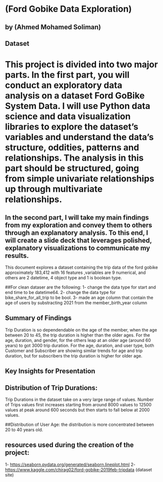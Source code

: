 # (Ford Gobike Data Exploration)
## by (Ahmed Mohamed Soliman)


## Dataset

# This project is divided into two major parts. In the first part, you will conduct an exploratory data analysis on a dataset Ford GoBike System Data. I will use Python data science and data visualization libraries to explore the dataset’s variables and understand the data’s structure, oddities, patterns and relationships. The analysis in this part should be structured, going from simple univariate relationships up through multivariate relationships. 


## In the second part, I will take my main findings from my exploration and convey them to others through an explanatory analysis. To this end, I will create a slide deck that leverages polished, explanatory visualizations to communicate my results.

 This document explores a dataset containing the trip data of the ford gobike approximately 183,412 with 16 features ,variables are 9 numerical, and others are 2 datetime, 4 object type and 1 is boolean type.

##For clean dataser are the following:
 1- change the data type for start and end time to be datetime64.
 2- change the data type for bike_share_for_all_trip to be bool.
 3- made an age column that contain the age of users by substracting 2021 from the member_birth_year column


## Summary of Findings

Trip Duration is so dependendable on the age of the member, when the age between 20 to 45, the trip duration is higher than the older ages.
For the age, duration, and gender, for the others leap at an older age (around 60 years) to got 3000 trip duration.
For the age, duration, and user type, both Customer and Subscriber are showing similar trends for age and trip duration, but for subscribers the trip duration is higher for older age.

## Key Insights for Presentation

## Distribution of Trip Durations:
Trip Durations in the dataset take on a very large range of values. Number of Trips values first increases starting from around 8000 values to 12500 values at peak around 600 seconds but then starts to fall below at 2000 values.

##Distribution of User Age:
the distribution is more concentrated between 20 to 40 years old.

## resources used during the creation of the project:
1- https://seaborn.pydata.org/generated/seaborn.lineplot.html
2- https://www.kaggle.com/chirag02/ford-gobike-2019feb-tripdata (dataset site)
